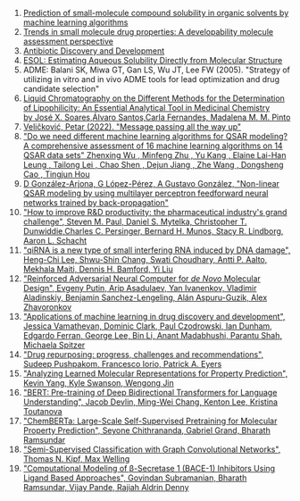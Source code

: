 1. [Prediction of small-molecule compound solubility in organic solvents by machine learning algorithms](https://link.springer.com/article/10.1186/s13321-021-00575-3)
2. [Trends in small molecule drug properties: A developability molecule assessment perspective ](https://www.sciencedirect.com/science/article/abs/pii/S1359644622003592)
3. [Antibiotic Discovery and Development](https://books.google.pl/books?hl=en&lr=&id=E6Dv5XsXU-IC&oi=fnd&pg=PR5&dq=Antibiotic+Discovery+and+Development&ots=DZsQFYp-Ph&sig=FiFiHGkDiqJfkQ9T48nLzVT8P3c&redir_esc=y#v=onepage&q&f=false)
4. [ESOL: Estimating Aqueous Solubility Directly from Molecular Structure](https://www.researchgate.net/publication/8551133_ESOL_Estimating_Aqueous_Solubility_Directly_from_Molecular_Structure#:~:text=The%20ESOL%20descriptor%20is%20primarily%20designed%20to,as%20the%20octanol/water%20logP%2C%20molecular%20weight%2C%20etc.&text=The%20importance%20of%20predicting%20the%20solubility%20of,General%20Solubility%20Equation%2014%20and%20Estimated%20SOLubility.)
5. ADME: Balani SK, Miwa GT, Gan LS, Wu JT, Lee FW (2005). "Strategy of utilizing in vitro and in vivo ADME tools for lead optimization and drug candidate selection"
6. [Liquid Chromatography on the Different Methods for the Determination of Lipophilicity: An Essential Analytical Tool in Medicinal Chemistry by José X. Soares,Álvaro Santos,Carla Fernandes, Madalena M. M. Pinto](https://www.mdpi.com/2227-9040/10/8/340)
7. [Veličković, Petar (2022). "Message passing all the way up"](https://arxiv.org/abs/2202.11097)
8. ["Do we need different machine learning algorithms for QSAR modeling? A comprehensive assessment of 16 machine learning algorithms on 14 QSAR data sets" Zhenxing Wu , Minfeng Zhu , Yu Kang , Elaine Lai-Han Leung , Tailong Lei , Chao Shen , Dejun Jiang , Zhe Wang , Dongsheng Cao , Tingjun Hou](https://academic.oup.com/bib/article/22/4/bbaa321/6032614)
9. [D González-Arjona, G López-Pérez, A Gustavo González, "Non-linear QSAR modeling by using multilayer perceptron feedforward neural networks trained by back-propagation"](https://www.sciencedirect.com/science/article/abs/pii/S0039914001005379)
10. ["How to improve R&D productivity: the pharmaceutical industry's grand challenge", Steven M. Paul, Daniel S. Mytelka, Christopher T. Dunwiddie,Charles C. Persinger, Bernard H. Munos, Stacy R. Lindborg, Aaron L. Schacht](https://www.nature.com/articles/nrd3078)
11. ["qiRNA is a new type of small interfering RNA induced by DNA damage", Heng-Chi Lee, Shwu-Shin Chang, Swati Choudhary, Antti P. Aalto, Mekhala Maiti, Dennis H. Bamford, Yi Liu](https://www.nature.com/articles/nature08041)
12. ["Reinforced Adversarial Neural Computer for _de Novo_ Molecular Design", Evgeny Putin, Arip Asadulaev, Yan Ivanenkov, Vladimir Aladinskiy, Benjamin Sanchez-Lengeling, Alán Aspuru-Guzik, Alex Zhavoronkov](https://pubs.acs.org/doi/10.1021/acs.jcim.7b00690)
13. ["Applications of machine learning in drug discovery and development", Jessica Vamathevan, Dominic Clark, Paul Czodrowski, Ian Dunham, Edgardo Ferran, George Lee, Bin Li, Anant Madabhushi, Parantu Shah, Michaela Spitzer](https://www.nature.com/articles/s41573-019-0024-5)
14. ["Drug repurposing: progress, challenges and recommendations", Sudeep Pushpakom, Francesco Iorio, Patrick A. Eyers](https://www.nature.com/articles/nrd.2018.168)
15. ["Analyzing Learned Molecular Representations for Property Prediction", Kevin Yang, Kyle Swanson, Wengong Jin](https://arxiv.org/abs/1904.01561)
16. ["BERT: Pre-training of Deep Bidirectional Transformers for Language Understanding", Jacob Devlin, Ming-Wei Chang, Kenton Lee, Kristina Toutanova](https://arxiv.org/abs/1810.04805)
17. ["ChemBERTa: Large-Scale Self-Supervised Pretraining for Molecular Property Prediction", Seyone Chithrananda, Gabriel Grand, Bharath Ramsundar](https://arxiv.org/abs/2010.09885)
18. ["Semi-Supervised Classification with Graph Convolutional Networks", Thomas N. Kipf, Max Welling](https://arxiv.org/abs/1609.02907)
19. ["Computational Modeling of β-Secretase 1 (BACE-1) Inhibitors Using Ligand Based Approaches", Govindan Subramanian, Bharath Ramsundar, Vijay Pande, Rajiah Aldrin Denny](https://pubs.acs.org/doi/10.1021/acs.jcim.6b00290)
